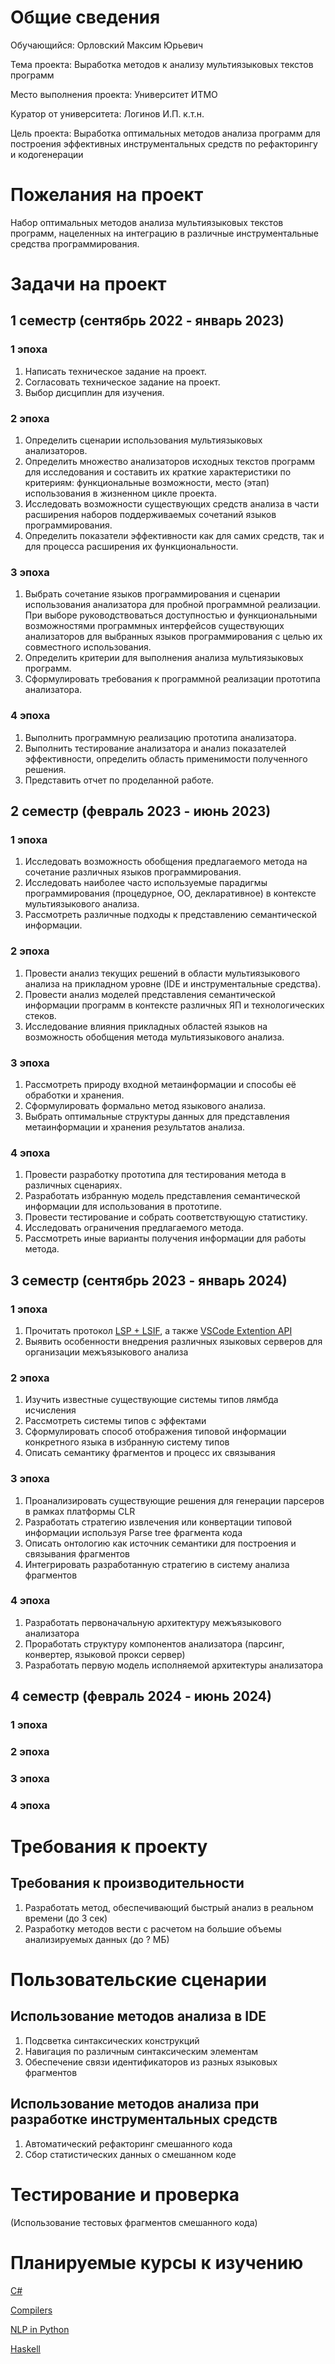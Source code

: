 # Общие сведения

Обучающийся: Орловский Максим Юрьевич

Тема проекта: Выработка методов к анализу мультиязыковых текстов программ

Место выполнения проекта: Университет ИТМО

Куратор от университета: Логинов И.П. к.т.н.

Цель проекта: Выработка оптимальных методов анализа программ для построения эффективных инструментальных средств по рефакторингу и кодогенерации 


# Пожелания на проект
Набор оптимальных методов анализа мультиязыковых текстов программ, нацеленных на интеграцию в различные инструментальные средства программирования.

# Задачи на проект
## 1 семестр (сентябрь 2022 - январь 2023)
### 1 эпоха
1.	Написать техническое задание на проект.
2.	Согласовать техническое задание на проект.
3.	Выбор дисциплин для изучения.
### 2 эпоха
1.	Определить сценарии использования мультиязыковых анализаторов.
2.	Определить множество анализаторов исходных текстов программ для исследования и составить их краткие характеристики по критериям: функциональные возможности, место (этап) использования в жизненном цикле проекта.
3.	Исследовать возможности существующих средств анализа в части расширения наборов поддерживаемых сочетаний языков программирования.
4.	Определить показатели эффективности как для самих средств, так и для процесса расширения их функциональности.
### 3 эпоха
1.	Выбрать сочетание языков программирования и сценарии использования анализатора для пробной программной реализации. При выборе руководствоваться доступностью и функциональными возможностями программных интерфейсов существующих анализаторов для выбранных языков программирования с целью их совместного использования.
2.	Определить критерии для выполнения анализа мультиязыковых программ.
3.	Сформулировать требования к программной реализации прототипа анализатора.
### 4 эпоха
1.	Выполнить программную реализацию прототипа анализатора.
2.	Выполнить тестирование анализатора и анализ показателей эффективности, определить область применимости полученного решения.
3.	Представить отчет по проделанной работе.
## 2 семестр (февраль 2023 - июнь 2023)
### 1 эпоха
1. Исследовать возможность обобщения предлагаемого метода на сочетание различных языков программирования.
2. Исследовать наиболее часто используемые парадигмы программирования (процедурное, ОО, декларативное) в контексте мультиязыкового анализа.
3. Рассмотреть различные подходы к представлению семантической информации.
### 2 эпоха
1. Провести анализ текущих решений в области мультиязыкового анализа на прикладном уровне (IDE и инструментальные средства).
2. Провести анализ моделей представления семантической информации программ в контексте различных ЯП и технологических стеков.
3. Исследование влияния прикладных областей языков на возможность обобщения метода мультиязыкового анализа.
### 3 эпоха
1. Рассмотреть природу входной метаинформации и способы её обработки и хранения.
2. Сформулировать формально метод языкового анализа.
3. Выбрать оптимальные структуры данных для представления метаинформации и хранения результатов анализа.
### 4 эпоха
1. Провести разработку прототипа для тестирования метода в различных сценариях.
2. Разработать избранную модель представления семантической информации для использования в прототипе.
3. Провести тестирование и собрать соответствующую статистику.
4. Исследовать ограничения предлагаемого метода.
5. Рассмотреть иные варианты получения информации для работы метода.
## 3 семестр (сентябрь 2023 - январь 2024)
### 1 эпоха
1. Прочитать протокол [LSP + LSIF](https://microsoft.github.io/language-server-protocol/),
а также [VSCode Extention API](https://code.visualstudio.com/api)
2. Выявить особенности внедрения различных языковых серверов для организации межъязыкового анализа
### 2 эпоха
1. Изучить известные существующие системы типов лямбда исчисления
2. Рассмотреть системы типов с эффектами
3. Сформулировать способ отображения типовой информации конкретного языка в избранную систему типов
4. Описать семантику фрагментов и процесс их связывания
### 3 эпоха
1. Проанализировать существующие решения для генерации парсеров в рамках платформы CLR
2. Разработать стратегию извлечения или конвертации типовой информации используя Parse tree фрагмента кода
3. Описать онтологию как источник семантики для построения и связывания фрагментов
4. Интегрировать разработанную стратегию в систему анализа фрагментов
### 4 эпоха
1. Разработать первоначальную архитектуру межъязыкового анализатора
2. Проработать структуру компонентов анализатора (парсинг, конвертер, языковой прокси сервер)
3. Разработать первую модель исполняемой архитектуры анализатора
## 4 семестр (февраль 2024 - июнь 2024)
### 1 эпоха
### 2 эпоха
### 3 эпоха
### 4 эпоха


# Требования к проекту

## Требования к производительности

1. Разработать метод, обеспечивающий быстрый анализ в реальном времени (до 3 сек)
1. Разработку методов вести с расчетом на большие объемы анализируемых данных (до ? МБ)

# Пользовательские сценарии

## Использование методов анализа в IDE

1. Подсветка синтаксических конструкций 
1. Навигация по различным синтаксическим элементам
1. Обеспечение связи идентификаторов из разных языковых фрагментов

## Использование методов анализа при разработке инструментальных средств

1. Автоматический рефакторинг смешанного кода
1. Сбор статистических данных о смешанном коде

# Тестирование и проверка 

(Использование тестовых фрагментов смешанного кода)

# Планируемые курсы к изучению
[C#](https://www.udemy.com/course/c-sharp-oop-ultimate-guide-project-master-class/)

[Compilers](https://www.edx.org/course/compilers)

[NLP in Python](https://www.udemy.com/course/natural-language-processing-in-python)

[Haskell](https://stepik.org/course/75)
